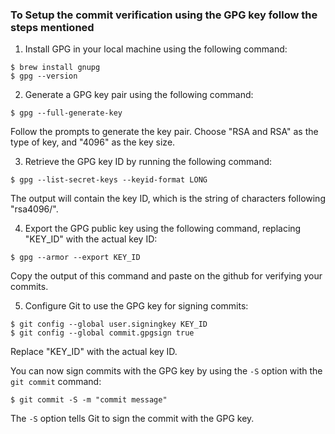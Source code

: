 ### To Setup the commit verification using the GPG key follow the steps mentioned

1.  Install GPG in your local machine using the following command:

```
$ brew install gnupg
$ gpg --version
```

2.  Generate a GPG key pair using the following command:

```
$ gpg --full-generate-key
```

Follow the prompts to generate the key pair. Choose "RSA and RSA" as the type of key, and "4096" as the key size.

3.  Retrieve the GPG key ID by running the following command:

```
$ gpg --list-secret-keys --keyid-format LONG
```

 The output will contain the key ID, which is the string of characters following "rsa4096/".

4.  Export the GPG public key using the following command, replacing "KEY_ID" with the actual key ID:

```
$ gpg --armor --export KEY_ID
```

Copy the output of this command and paste on the github for verifying your commits.

5.  Configure Git to use the GPG key for signing commits:

```
$ git config --global user.signingkey KEY_ID
$ git config --global commit.gpgsign true
```

Replace "KEY_ID" with the actual key ID.

You can now sign commits with the GPG key by using the `-S` option with the `git commit` command:

```
$ git commit -S -m "commit message"
```

The `-S` option tells Git to sign the commit with the GPG key.
